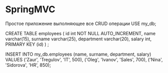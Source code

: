 # SpringMVC
Простое приложение выполняющее все CRUD операции
USE my_db;

CREATE TABLE employees (
  id int NOT NULL AUTO_INCREMENT,
  name varchar(15),
  surname varchar(25),
  department varchar(20),
  salary int,
  PRIMARY KEY (id)
) ;

INSERT INTO my_db.employees (name, surname, department, salary)
VALUES
	('Zaur', 'Tregulov', 'IT', 500),
	('Oleg', 'Ivanov', 'Sales', 700),
	('Nina', 'Sidorova', 'HR', 850);

